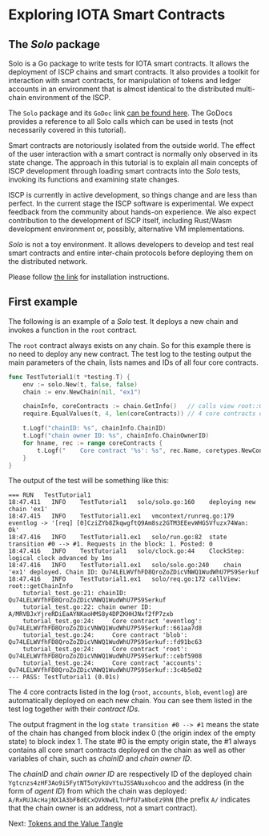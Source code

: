 # Exploring IOTA Smart Contracts

## The _Solo_ package
Solo is a Go package to write tests for IOTA smart contracts. 
It allows the deployment of ISCP chains and smart contracts. It also provides a toolkit for interaction 
with smart contracts, for manipulation of tokens and ledger accounts in an environment that is almost 
identical to the distributed multi-chain environment of the ISCP. 

The `Solo` package and its `GoDoc` link [can be found here](../../packages/solo/readme.md). 
The GoDocs provides a reference to all Solo calls which can be used in tests (not necessarily covered in this tutorial). 

Smart contracts are notoriously isolated from the outside world. 
The effect of the user interaction with a smart contract is normally only observed in its state change. 
The approach in this tutorial is to explain all main concepts of ISCP development through 
loading smart contracts into the _Solo_ tests, invoking its functions and examining state changes.

ISCP is currently in active development, so things change and are less than perfect. 
In the current stage the ISCP software is experimental. 
We expect feedback from the community about hands-on experience. 
We also expect contribution to the development of ISCP itself, including Rust/Wasm development environment 
or, possibly, alternative VM implementations. 

_Solo_ is not a toy environment. It allows developers to develop and test real smart contracts and 
entire inter-chain protocols before deploying them on the distributed network.

Please follow [the link](install.md) for installation instructions.

## First example
The following is an example of a _Solo_ test. 
It deploys a new chain and invokes a function in the `root` contract. 

The `root` contract always exists on any chain. 
So for this example there is no need to deploy any new contract.
The test log to the testing output the main parameters of the chain, lists names and IDs of all four core contracts.

```go
func TestTutorial1(t *testing.T) {
	env := solo.New(t, false, false)
	chain := env.NewChain(nil, "ex1")

	chainInfo, coreContracts := chain.GetInfo()   // calls view root::GetInfo
	require.EqualValues(t, 4, len(coreContracts)) // 4 core contracts deployed by default

	t.Logf("chainID: %s", chainInfo.ChainID)
	t.Logf("chain owner ID: %s", chainInfo.ChainOwnerID)
	for hname, rec := range coreContracts {
		t.Logf("    Core contract '%s': %s", rec.Name, coretypes.NewContractID(chain.ChainID, hname))
	}
}
```

The output of the test will be something like this:

```
=== RUN   TestTutorial1
18:47.411	INFO	TestTutorial1	solo/solo.go:160	deploying new chain 'ex1'
18:47.415	INFO	TestTutorial1.ex1	vmcontext/runreq.go:179	eventlog -> '[req] [0]CziZYb8ZkqwgftQ9Am8sz2GTM3EEevWHGSVfuzx74Wan: Ok'
18:47.416	INFO	TestTutorial1.ex1	solo/run.go:82	state transition #0 --> #1. Requests in the block: 1. Posted: 0
18:47.416	INFO	TestTutorial1	solo/clock.go:44	ClockStep: logical clock advanced by 1ms
18:47.416	INFO	TestTutorial1.ex1	solo/solo.go:240	chain 'ex1' deployed. Chain ID: Qu74LELWVfhFD8QroZoZDicVNWQ1WudWhU7PS9Serkuf
18:47.416	INFO	TestTutorial1.ex1	solo/req.go:172	callView: root::getChainInfo
    tutorial_test.go:21: chainID: Qu74LELWVfhFD8QroZoZDicVNWQ1WudWhU7PS9Serkuf
    tutorial_test.go:22: chain owner ID: A/MRVBJxYjreRDiEaAYNKaoHMS8y4DPZKHHJNxf2fP7zxb
    tutorial_test.go:24:     Core contract 'eventlog': Qu74LELWVfhFD8QroZoZDicVNWQ1WudWhU7PS9Serkuf::661aa7d8
    tutorial_test.go:24:     Core contract 'blob': Qu74LELWVfhFD8QroZoZDicVNWQ1WudWhU7PS9Serkuf::fd91bc63
    tutorial_test.go:24:     Core contract 'root': Qu74LELWVfhFD8QroZoZDicVNWQ1WudWhU7PS9Serkuf::cebf5908
    tutorial_test.go:24:     Core contract 'accounts': Qu74LELWVfhFD8QroZoZDicVNWQ1WudWhU7PS9Serkuf::3c4b5e02
--- PASS: TestTutorial1 (0.01s)
```
The 4 core contracts listed in the log (`root`, `accounts`, `blob`, `eventlog`) 
are automatically deployed on each new chain. You can see them listed in the test log together with their _contract IDs_.
 
The output fragment in the log `state transition #0 --> #1` means the state of the chain has changed from block 
index 0 (the origin index of the empty state) to block index 1. 
The state #0 is the empty origin state, the #1 always contains all core smart contracts deployed on the chain as well as other 
variables of chain, such as _chainID_ and _chain owner ID_.

The _chainID_ and _chain owner ID_ are respectively ID of the deployed 
chain `Ygtcnzs4zHF3Ao9i5FytNT5oYykUvYtuJSSANuxohcoo` and the address (in the form of _agent ID_) 
from which the chain was deployed: `A/RxRUJAcHajNX1A3bFBdECxQVkNwELTnPfU7aNboEz9hN`
(the prefix `A/` indicates that the chain owner is an address, not a smart contract).
 
Next: [Tokens and the Value Tangle](02.md)